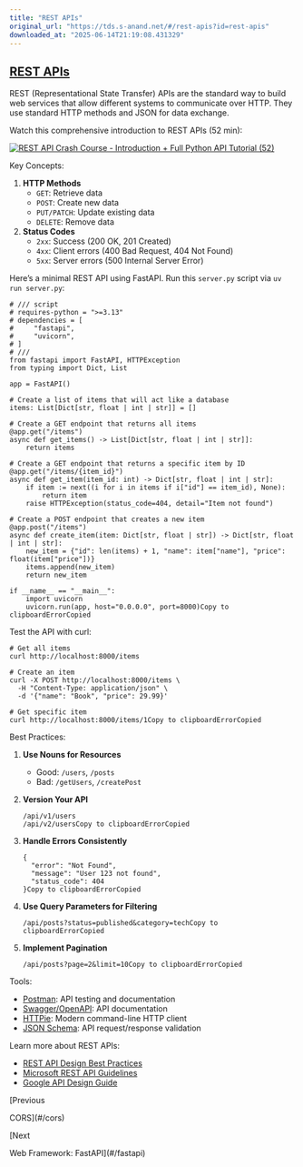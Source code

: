 ```yaml
---
title: "REST APIs"
original_url: "https://tds.s-anand.net/#/rest-apis?id=rest-apis"
downloaded_at: "2025-06-14T21:19:08.431329"
---
```


[REST APIs](#/rest-apis?id=rest-apis)
-------------------------------------

REST (Representational State Transfer) APIs are the standard way to build web services that allow different systems to communicate over HTTP. They use standard HTTP methods and JSON for data exchange.

Watch this comprehensive introduction to REST APIs (52 min):

[![REST API Crash Course - Introduction + Full Python API Tutorial (52)](https://i.ytimg.com/vi_webp/qbLc5a9jdXo/sddefault.webp)](https://youtu.be/qbLc5a9jdXo)

Key Concepts:

1. **HTTP Methods**
   * `GET`: Retrieve data
   * `POST`: Create new data
   * `PUT/PATCH`: Update existing data
   * `DELETE`: Remove data
2. **Status Codes**
   * `2xx`: Success (200 OK, 201 Created)
   * `4xx`: Client errors (400 Bad Request, 404 Not Found)
   * `5xx`: Server errors (500 Internal Server Error)

Here’s a minimal REST API using FastAPI. Run this `server.py` script via `uv run server.py`:

```
# /// script
# requires-python = ">=3.13"
# dependencies = [
#     "fastapi",
#     "uvicorn",
# ]
# ///
from fastapi import FastAPI, HTTPException
from typing import Dict, List

app = FastAPI()

# Create a list of items that will act like a database
items: List[Dict[str, float | int | str]] = []

# Create a GET endpoint that returns all items
@app.get("/items")
async def get_items() -> List[Dict[str, float | int | str]]:
    return items

# Create a GET endpoint that returns a specific item by ID
@app.get("/items/{item_id}")
async def get_item(item_id: int) -> Dict[str, float | int | str]:
    if item := next((i for i in items if i["id"] == item_id), None):
        return item
    raise HTTPException(status_code=404, detail="Item not found")

# Create a POST endpoint that creates a new item
@app.post("/items")
async def create_item(item: Dict[str, float | str]) -> Dict[str, float | int | str]:
    new_item = {"id": len(items) + 1, "name": item["name"], "price": float(item["price"])}
    items.append(new_item)
    return new_item

if __name__ == "__main__":
    import uvicorn
    uvicorn.run(app, host="0.0.0.0", port=8000)Copy to clipboardErrorCopied
```

Test the API with curl:

```
# Get all items
curl http://localhost:8000/items

# Create an item
curl -X POST http://localhost:8000/items \
  -H "Content-Type: application/json" \
  -d '{"name": "Book", "price": 29.99}'

# Get specific item
curl http://localhost:8000/items/1Copy to clipboardErrorCopied
```

Best Practices:

1. **Use Nouns for Resources**
   * Good: `/users`, `/posts`
   * Bad: `/getUsers`, `/createPost`
2. **Version Your API**

   ```
   /api/v1/users
   /api/v2/usersCopy to clipboardErrorCopied
   ```
3. **Handle Errors Consistently**

   ```
   {
     "error": "Not Found",
     "message": "User 123 not found",
     "status_code": 404
   }Copy to clipboardErrorCopied
   ```
4. **Use Query Parameters for Filtering**

   ```
   /api/posts?status=published&category=techCopy to clipboardErrorCopied
   ```
5. **Implement Pagination**

   ```
   /api/posts?page=2&limit=10Copy to clipboardErrorCopied
   ```

Tools:

* [Postman](https://www.postman.com/): API testing and documentation
* [Swagger/OpenAPI](https://swagger.io/): API documentation
* [HTTPie](https://httpie.io/): Modern command-line HTTP client
* [JSON Schema](https://json-schema.org/): API request/response validation

Learn more about REST APIs:

* [REST API Design Best Practices](https://stackoverflow.blog/2020/03/02/best-practices-for-rest-api-design/)
* [Microsoft REST API Guidelines](https://github.com/microsoft/api-guidelines)
* [Google API Design Guide](https://cloud.google.com/apis/design)

[Previous

CORS](#/cors)

[Next

Web Framework: FastAPI](#/fastapi)